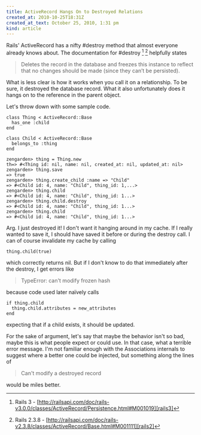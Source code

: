 ```yaml
---
title: ActiveRecord Hangs On to Destroyed Relations
created_at: 2010-10-25T18:31Z
created_at_text: October 25, 2010, 1:31 pm
kind: article
---
```

Rails' ActiveRecord has a nifty #destroy method that almost everyone already knows about. The documentation for #destroy [^1] [^2] helpfully states

> Deletes the record in the database and freezes this instance to reflect that no changes should be made (since they
> can’t be persisted).

What is less clear is how it works when you call it on a relationship. To be sure, it destroyed the database record. What it also unfortunately does it hangs on to the reference in the parent object.

Let's throw down with some sample code.

    class Thing < ActiveRecord::Base
      has_one :child
    end

    class Child < ActiveRecord::Base
      belongs_to :thing
    end

    zengarden> thing = Thing.new
    th=> #<Thing id: nil, name: nil, created_at: nil, updated_at: nil>
    zengarden> thing.save
    => true
    zengarden> thing.create_child :name => "Child"
    => #<Child id: 4, name: "Child", thing_id: 1,...>
    zengarden> thing.child
    => #<Child id: 4, name: "Child", thing_id: 1...>
    zengarden> thing.child.destroy
    => #<Child id: 4, name: "Child", thing_id: 1...>
    zengarden> thing.child
    => #<Child id: 4, name: "Child", thing_id: 1...>

Arg. I just destroyed it! I don't want it hanging around in my cache. If I really wanted to save it, I should have saved it before or during the destroy call. I can of course invalidate my cache by calling

    thing.child(true)

which correctly returns nil. But if I don't know to do that immediately after the destroy, I get errors like

> TypeError: can't modify frozen hash

because code used later naïvely calls

    if thing.child
      thing.child.attributes = new_attributes
    end

expecting that if a child exists, it should be updated.

For the sake of argument, let's say that maybe the behavior isn't so bad, maybe this is what people expect or could use. In that case, what a terrible error message. I'm not familiar enough with the Associations internals to suggest where a better one could be injected, but something along the lines of

> Can't modify a destroyed record

would be miles better.

[^1]: Rails 3 - [http://railsapi.com/doc/rails-v3.0.0/classes/ActiveRecord/Persistence.html#M001019][rails3]
[^2]: Rails 2.3.8 - [http://railsapi.com/doc/rails-v2.3.8/classes/ActiveRecord/Base.html#M001111][rails2]

[rails3]: http://railsapi.com/doc/rails-v3.0.0/classes/ActiveRecord/Persistence.html#M001019
[rails2]: http://railsapi.com/doc/rails-v2.3.8/classes/ActiveRecord/Base.html#M001111
